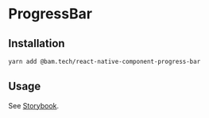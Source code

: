 # ProgressBar

## Installation

```bash
yarn add @bam.tech/react-native-component-progress-bar
```

## Usage

See [Storybook](../../stories/ProgressBar.stories.js).
